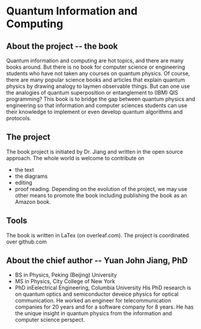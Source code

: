 # Quantum Information and Computing #

## About the project -- the book ##
Quantum information and computing are hot topics, and there are many books around. 
But there is no book for computer science or engineering students who have not 
taken any courses on quantum physics. Of course, there are many popular science 
books and articles that explain quantum physics by drawing analogy to laymen 
observable things. But can one use the analogies of quantum superposition or 
entanglement to (IBM) QIS programming? This book is to bridge the gap between 
quantum physics and engineering so that information and computer sciences 
students can use their knowledge to implement or even develop quantum algorithms and protocols.

## The project ##
The book project is initiated by Dr. Jiang and written in the open source approach. The whole world is welcome to contribute on
- the text
- the diagrams
- editing
- proof reading.
Depending on the evolution of the project, we may use other means to promote the book including publishing the book as an Amazon book.

## Tools ##
The book is written in LaTex (on overleaf.com). The project is coordinated over github.com

## About the chief author -- Yuan John Jiang, PhD ##
- BS in Physics, Peking (Beijing) University
- MS in Physics, City College of New York
- PhD inEelectrical Engineering, Columbia University
His PhD research is on quantum optics and semiconductor deveice physics for optical communication. He worked an engineer for 
telecommunication companies for 20 years and for a software company for 8 years. He has the unique insight in quantum physics
from the information and computer science perspect.
